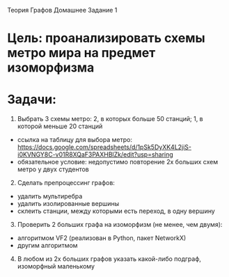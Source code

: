 Теория Графов 
Домашнее Задание 1 

# Цель: проанализировать схемы метро мира на предмет изоморфизма

# Задачи:

1. Выбрать 3 схемы метро: 2, в которых больше 50 станций; 1, в которой меньше 20 станций
- ссылка на таблицу для выбора метро: https://docs.google.com/spreadsheets/d/1pSk5DyXK4L2jiS-i0KVNGY8C-v01R8XQaF3PAXHBlZk/edit?usp=sharing
- обязательное условие: недопустимо повторение 2х больших схем метро у двух студентов

2. Сделать препроцессинг графов:
- удалить мультиребра
- удалить изолированные вершины
- склеить станции, между которыми есть переход, в одну вершину

3. Проверить 2 больших графа на изоморфизм (не менее, чем двумя):
- алгоритмом VF2 (реализован в Python, пакет NetworkX)
- другим алгоритмом

4. В любом из 2х больших графов указать какой-либо подграф, изоморфный маленькому
